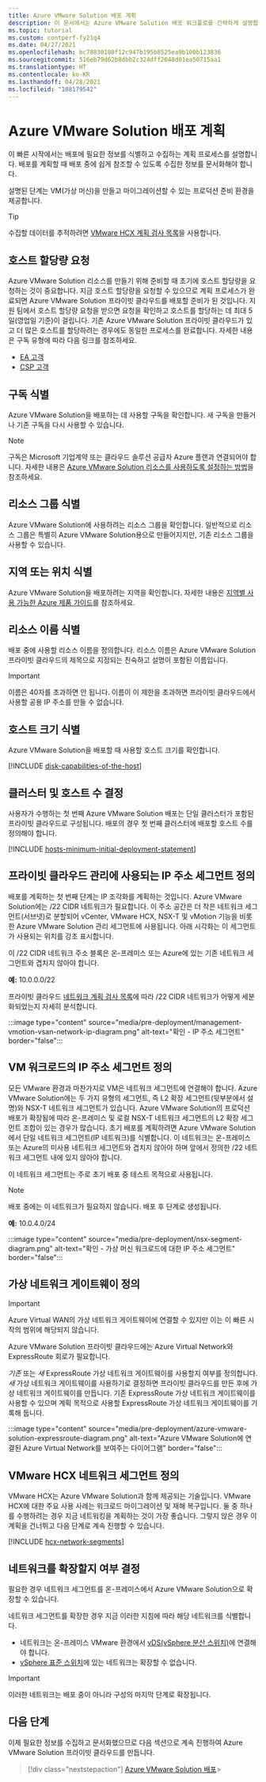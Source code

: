 ```yaml
---
title: Azure VMware Solution 배포 계획
description: 이 문서에서는 Azure VMware Solution 배포 워크플로를 간략하게 설명합니다.  결국에는 VM(가상 머신)을 만들고 마이그레이션할 수 있는 환경이 준비됩니다.
ms.topic: tutorial
ms.custom: contperf-fy21q4
ms.date: 04/27/2021
ms.openlocfilehash: bc78830180f12c947b195b8525ea9b100b123836
ms.sourcegitcommit: 516eb79d62b8dbb2c324dff2048d01ea50715aa1
ms.translationtype: HT
ms.contentlocale: ko-KR
ms.lasthandoff: 04/28/2021
ms.locfileid: "108179542"
---
```

# <a name="plan-the-azure-vmware-solution-deployment"></a>Azure VMware Solution 배포 계획

이 빠른 시작에서는 배포에 필요한 정보를 식별하고 수집하는 계획 프로세스를 설명합니다. 배포를 계획할 때 배포 중에 쉽게 참조할 수 있도록 수집한 정보를 문서화해야 합니다.

설명된 단계는 VM(가상 머신)을 만들고 마이그레이션할 수 있는 프로덕션 준비 환경을 제공합니다. 

>[!TIP]
>수집할 데이터를 추적하려면 [VMware HCX 계획 검사 목록](https://www.virtualworkloads.com/2021/04/hcx-planning-checklist/)을 사용합니다.


## <a name="request-a-host-quota"></a>호스트 할당량 요청 

Azure VMware Solution 리소스를 만들기 위해 준비할 때 초기에 호스트 할당량을 요청하는 것이 중요합니다. 지금 호스트 할당량을 요청할 수 있으므로 계획 프로세스가 완료되면 Azure VMware Solution 프라이빗 클라우드를 배포할 준비가 된 것입니다. 지원 팀에서 호스트 할당량 요청을 받으면 요청을 확인하고 호스트를 할당하는 데 최대 5일(영업일 기준)이 걸립니다. 기존 Azure VMware Solution 프라이빗 클라우드가 있고 더 많은 호스트를 할당하려는 경우에도 동일한 프로세스를 완료합니다. 자세한 내용은 구독 유형에 따라 다음 링크를 참조하세요.
- [EA 고객](enable-azure-vmware-solution.md?tabs=azure-portal#request-host-quota-for-ea-customers)
- [CSP 고객](enable-azure-vmware-solution.md?tabs=azure-portal#request-host-quota-for-csp-customers)

## <a name="identify-the-subscription"></a>구독 식별

Azure VMware Solution을 배포하는 데 사용할 구독을 확인합니다.  새 구독을 만들거나 기존 구독을 다시 사용할 수 있습니다.

>[!NOTE]
>구독은 Microsoft 기업계약 또는 클라우드 솔루션 공급자 Azure 플랜과 연결되어야 합니다. 자세한 내용은 [Azure VMware Solution 리소스를 사용하도록 설정하는 방법](enable-azure-vmware-solution.md)을 참조하세요.

## <a name="identify-the-resource-group"></a>리소스 그룹 식별

Azure VMware Solution에 사용하려는 리소스 그룹을 확인합니다.  일반적으로 리소스 그룹은 특별히 Azure VMware Solution용으로 만들어지지만, 기존 리소스 그룹을 사용할 수 있습니다.

## <a name="identify-the-region-or-location"></a>지역 또는 위치 식별

Azure VMware Solution을 배포하려는 지역을 확인합니다.  자세한 내용은 [지역별 사용 가능한 Azure 제품 가이드](https://azure.microsoft.com/en-us/global-infrastructure/services/?products=azure-vmware)를 참조하세요.

## <a name="identify-the-resource-name"></a>리소스 이름 식별

배포 중에 사용할 리소스 이름을 정의합니다.  리소스 이름은 Azure VMware Solution 프라이빗 클라우드의 제목으로 지정되는 친숙하고 설명이 포함된 이름입니다.

>[!IMPORTANT]
>이름은 40자를 초과하면 안 됩니다. 이름이 이 제한을 초과하면 프라이빗 클라우드에서 사용할 공용 IP 주소를 만들 수 없습니다. 

## <a name="identify-the-size-hosts"></a>호스트 크기 식별

Azure VMware Solution을 배포할 때 사용할 호스트 크기를 확인합니다.  

[!INCLUDE [disk-capabilities-of-the-host](includes/disk-capabilities-of-the-host.md)]

## <a name="determine-the-number-of-clusters-and-hosts"></a>클러스터 및 호스트 수 결정

사용자가 수행하는 첫 번째 Azure VMware Solution 배포는 단일 클러스터가 포함된 프라이빗 클라우드로 구성됩니다. 배포의 경우 첫 번째 클러스터에 배포할 호스트 수를 정의해야 합니다.

[!INCLUDE [hosts-minimum-initial-deployment-statement](includes/hosts-minimum-initial-deployment-statement.md)]

## <a name="define-the-ip-address-segment-for-private-cloud-management"></a>프라이빗 클라우드 관리에 사용되는 IP 주소 세그먼트 정의

배포를 계획하는 첫 번째 단계는 IP 조각화를 계획하는 것입니다. Azure VMware Solution에는 /22 CIDR 네트워크가 필요합니다. 이 주소 공간은 더 작은 네트워크 세그먼트(서브넷)로 분할되어 vCenter, VMware HCX, NSX-T 및 vMotion 기능을 비롯한 Azure VMware Solution 관리 세그먼트에 사용됩니다. 아래 시각화는 이 세그먼트가 사용되는 위치를 강조 표시합니다.

이 /22 CIDR 네트워크 주소 블록은 온-프레미스 또는 Azure에 있는 기존 네트워크 세그먼트와 겹치지 않아야 합니다.

**예:** 10.0.0.0/22

프라이빗 클라우드 [네트워크 계획 검사 목록](tutorial-network-checklist.md#routing-and-subnet-considerations)에 따라 /22 CIDR 네트워크가 어떻게 세분화되었는지 자세히 분석합니다.

:::image type="content" source="media/pre-deployment/management-vmotion-vsan-network-ip-diagram.png" alt-text="확인 - IP 주소 세그먼트" border="false":::  

## <a name="define-the-ip-address-segment-for-vm-workloads"></a>VM 워크로드의 IP 주소 세그먼트 정의

모든 VMware 환경과 마찬가지로 VM은 네트워크 세그먼트에 연결해야 합니다. Azure VMware Solution에는 두 가지 유형의 세그먼트, 즉 L2 확장 세그먼트(뒷부분에서 설명)와 NSX-T 네트워크 세그먼트가 있습니다. Azure VMware Solution의 프로덕션 배포가 확장됨에 따라 온-프레미스 및 로컬 NSX-T 네트워크 세그먼트의 L2 확장 세그먼트 조합이 있는 경우가 많습니다. 초기 배포를 계획하려면 Azure VMware Solution에서 단일 네트워크 세그먼트(IP 네트워크)를 식별합니다. 이 네트워크는 온-프레미스 또는 Azure의 미사용 네트워크 세그먼트와 겹치지 않아야 하며 앞에서 정의한 /22 네트워크 세그먼트 내에 있지 않아야 합니다.

이 네트워크 세그먼트는 주로 초기 배포 중 테스트 목적으로 사용됩니다.

>[!NOTE]
>배포 중에는 이 네트워크가 필요하지 않습니다. 배포 후 단계로 생성됩니다.
  
**예:** 10.0.4.0/24

:::image type="content" source="media/pre-deployment/nsx-segment-diagram.png" alt-text="확인 - 가상 머신 워크로드에 대한 IP 주소 세그먼트" border="false":::     

## <a name="define-the-virtual-network-gateway"></a>가상 네트워크 게이트웨이 정의

>[!IMPORTANT]
>Azure Virtual WAN의 가상 네트워크 게이트웨이에 연결할 수 있지만 이는 이 빠른 시작의 범위에 해당되지 않습니다.

Azure VMware Solution 프라이빗 클라우드에는 Azure Virtual Network와 ExpressRoute 회로가 필요합니다.  

*기존* 또는 *새* ExpressRoute 가상 네트워크 게이트웨이를 사용할지 여부를 정의합니다.  *새* 가상 네트워크 게이트웨이를 사용하기로 결정하면 프라이빗 클라우드를 만든 후에 가상 네트워크 게이트웨이를 만듭니다. 기존 ExpressRoute 가상 네트워크 게이트웨이를 사용할 수 있으며 계획 목적으로 사용할 ExpressRoute 가상 네트워크 게이트웨이를 기록해 둡니다. 

:::image type="content" source="media/pre-deployment/azure-vmware-solution-expressroute-diagram.png" alt-text="Azure VMware Solution에 연결된 Azure Virtual Network를 보여주는 다이어그램" border="false":::



## <a name="define-vmware-hcx-network-segments"></a>VMware HCX 네트워크 세그먼트 정의

VMware HCX는 Azure VMware Solution과 함께 제공되는 기술입니다. VMware HCX에 대한 주요 사용 사례는 워크로드 마이그레이션 및 재해 복구입니다. 둘 중 하나를 수행하려는 경우 지금 네트워킹을 계획하는 것이 가장 좋습니다. 그렇지 않은 경우 이 계획을 건너뛰고 다음 단계로 계속 진행할 수 있습니다.

[!INCLUDE [hcx-network-segments](includes/hcx-network-segments.md)]

## <a name="determine-whether-to-extend-your-networks"></a>네트워크를 확장할지 여부 결정

필요한 경우 네트워크 세그먼트를 온-프레미스에서 Azure VMware Solution으로 확장할 수 있습니다. 

네트워크 세그먼트를 확장한 경우 지금 이러한 지침에 따라 해당 네트워크를 식별합니다.

- 네트워크는 온-프레미스 VMware 환경에서 [vDS(vSphere 분산 스위치)](https://docs.vmware.com/en/VMware-vSphere/6.7/com.vmware.vsphere.networking.doc/GUID-B15C6A13-797E-4BCB-B9D9-5CBC5A60C3A6.html)에 연결해야 합니다.  
- [vSphere 표준 스위치](https://docs.vmware.com/en/VMware-vSphere/6.7/com.vmware.vsphere.networking.doc/GUID-350344DE-483A-42ED-B0E2-C811EE927D59.html)에 있는 네트워크는 확장할 수 없습니다.

>[!IMPORTANT]
>이러한 네트워크는 배포 중이 아니라 구성의 마지막 단계로 확장됩니다.


## <a name="next-steps"></a>다음 단계
이제 필요한 정보를 수집하고 문서화했으므로 다음 섹션으로 계속 진행하여 Azure VMware Solution 프라이빗 클라우드를 만듭니다.

> [!div class="nextstepaction"]
> [Azure VMware Solution 배포](deploy-azure-vmware-solution.md)> 
